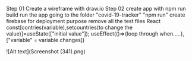 Step 01
  Create a wireframe with draw.io
Step 02
  create app with npm run build
  run the app going to the folder "covid-19-tracker" "npm run"
  create firebase for deployment purpose
  remove all the test files
React
  const[contries(variable),setcountries(to change the value)]=useState(["initial value"]);
  useEffect(()=>{loop through when.....},["variable" = variable changes])
  
![Alt text](Screenshot (341).png)
